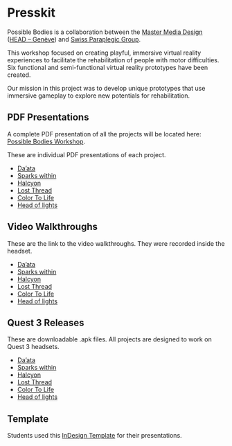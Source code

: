 # Presskit

Possible Bodies is a collaboration between the [Master Media Design](https://www.hesge.ch/head/en/programs-research/master-arts-media-design) ([HEAD – Genève](https://www.hesge.ch/head/en/)) and [Swiss Paraplegic Group](https://www.paraplegie.ch/en/).

This workshop focused on creating playful, immersive virtual reality experiences to facilitate the rehabilitation of people with motor difficulties. Six functional and semi-functional virtual reality prototypes have been created.

Our mission in this project was to develop unique prototypes that use immersive gameplay to explore new potentials for rehabilitation.

## PDF Presentations
A complete PDF presentation of all the projects will be located here: [Possible Bodies Workshop](https://github.com/abstractmachine/head-md-possible-bodies/releases/latest).

These are individual PDF presentations of each project.

- [Da’ata](https://github.com/kLMWOLFF/Daata/blob/main/PressKit/head-md1-possible-bodies-Daata.pdf)
- [Sparks within](https://github.com/elisabernaard/Sparks-Within/blob/main/presskit/head-md1-possible-bodies-Sparks-Within.pdf)
- [Halcyon](https://github.com/Psemata/halcyon/blob/main/presskit/HEAD-MD1-Possible-bodies-Halcyon-BrunoCosta-ChakirAli.pdf)
- [Lost Thread](https://github.com/LiuliuLexie/LostThread/blob/main/presskit/head-md1-possible-bodies-LostThread.pdf)
- [Color To Life](https://github.com/AntoninRicou/VRProject_Colour/blob/main/presskit/head-md1-possible-bodies-ColourToLife-AntoninPeter.pdf)
- [Head of lights](https://github.com/tarahachler/possible-bodies/blob/main/presskit/head-md1-possible-bodies-Head-of-lights.pdf)

## Video Walkthroughs
These are the link to the video walkthroughs. They were recorded inside the headset.

- [Da’ata](https://youtu.be/nKdnjOftJLQ)
- [Sparks within](https://youtu.be/HzfDeyrFpCg)
- [Halcyon](https://youtu.be/PkMM7-IU19Q)
- [Lost Thread](https://www.youtube.com/watch?v=0kUF-QwHtjQ)
- [Color To Life](https://youtu.be/_VJHk2bAKb8?si=IbfO6Vj5hGLDH0aA)
- [Head of lights](https://youtu.be/_RxBggjmJms)

## Quest 3 Releases
These are downloadable .apk files. All projects are designed to work on Quest 3 headsets.

- [Da’ata](https://github.com/kLMWOLFF/Daata/releases/latest)
- [Sparks within](https://github.com/elisabernaard/Sparks-Within/releases/latest)
- [Halcyon](https://github.com/Psemata/halcyon/releases/latest)
- [Lost Thread](https://github.com/LiuliuLexie/LostThread/releases/latest)
- [Color To Life](https://github.com/AntoninRicou/VRProject_Colour/releases/latest)
- [Head of lights](https://github.com/tarahachler/possible-bodies/releases/latest)

## Template
Students used this [InDesign Template](https://github.com/abstractmachine/head-md-possible-bodies/blob/main/presskit/head-md-possible-bodies-template-2025-06-10-a.zip) for their presentations.